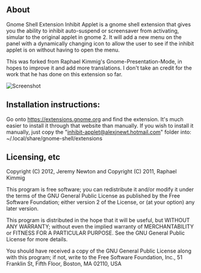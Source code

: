 ## About

Gnome Shell Extension Inhibit Applet is a gnome shell extension that gives you the ability to inhibit auto-suspend or screensaver from activating, simular to the original applet in gnome 2. It will add a new menu on the panel with a dynamically changing icon to allow the user to see if the inhibit applet is on without having to open the menu.

This was forked from Raphael Kimmig's Gnome-Presentation-Mode, in hopes to improve it and add more translations. I don't take an credit for the work that he has done on this extension so far.

![Screenshot](https://github.com/Mystro256/gnome-shell-extension-inhibit-applet/raw/master/Screenshot.png)

## Installation instructions:
Go onto https://extensions.gnome.org and find the extension. It's much easier to install it through that website than manually.
If you wish to install it manually, just copy the "inhibit-applet@alexjnewt.hotmail.com" folder into:
~/.local/share/gnome-shell/extensions


## Licensing, etc

Copyright (C) 2012, Jeremy Newton and
Copyright (C) 2011, Raphael Kimmig

This program is free software; you can redistribute it and/or modify it under the terms of the GNU General Public License as published by the Free Software Foundation; either version 2 of the License, or (at your option) any later version.

This program is distributed in the hope that it will be useful, but WITHOUT ANY WARRANTY; without even the implied warranty of MERCHANTABILITY or FITNESS FOR A PARTICULAR PURPOSE. See the GNU General Public License for more details.

You should have received a copy of the GNU General Public License along with this program; if not, write to the Free Software Foundation, Inc., 51 Franklin St, Fifth Floor, Boston, MA 02110, USA 
